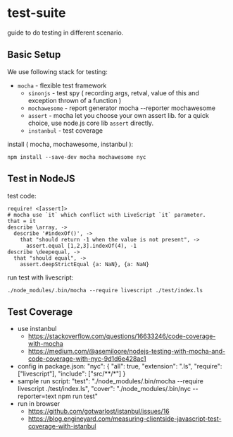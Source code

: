 # test-suite

guide to do testing in different scenario.


## Basic Setup

We use following stack for testing:

 * `mocha` - flexible test framework
   - `sinonjs` - test spy ( recording args, retval, value of this and exception thrown of a function )
   - `mochawesome` - report generator 
     mocha --reporter mochawesome
   - `assert` - mocha let you choose your own assert lib. for a quick choice, use node.js core lib `assert` directly.
   - `instanbul` - test coverage

install ( mocha, mochawesome, instanbul ):

    npm install --save-dev mocha mochawesome nyc


## Test in NodeJS

test code: 

    require! <[assert]>
    # mocha use `it` which conflict with LiveScript `it` parameter.
    that = it
    describe \array, ->
      describe '#indexOf()', ->
        that "should return -1 when the value is not present", ->
          assert.equal [1,2,3].indexOf(4), -1
    describe \deepequal, ->
      that "should equal", ->
        assert.deepStrictEqual {a: NaN}, {a: NaN}

run test with livescript:

    ./node_modules/.bin/mocha --require livescript ./test/index.ls


## Test Coverage

 * use instanbul
   - https://stackoverflow.com/questions/16633246/code-coverage-with-mocha
   - https://medium.com/@asemiloore/nodejs-testing-with-mocha-and-code-coverage-with-nyc-9d1d6e428ac1
 * config in package.json:
    "nyc": {
      "all": true,
      "extension": ".ls",
      "require": ["livescript"],
      "include": ["src/**/*"]
    }
 * sample run script:
    "test": "./node_modules/.bin/mocha --require livescript ./test/index.ls",
    "cover": "./node_modules/.bin/nyc --reporter=text  npm run test"
 * run in browser
   - https://github.com/gotwarlost/istanbul/issues/16
   - https://blog.engineyard.com/measuring-clientside-javascript-test-coverage-with-istanbul

